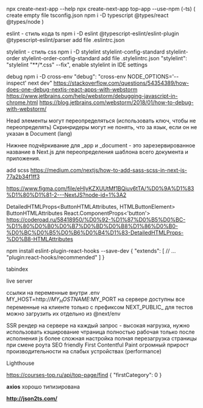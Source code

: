 npx create-next-app --help
npx create-next-app top-app --use-npm (-ts)
(
create empty file tsconfig.json
npm i -D typescript @types/react @types/node
)

eslint - стиль кода ts
npm i -D eslint @typescript-eslint/eslint-plugin @typescript-eslint/parser
add file .eslintrc.json

stylelint - стиль css
npm i -D stylelint stylelint-config-standard stylelint-order stylelint-order-config-standard
add file .stylelintrc.json
"stylelint": "stylelint \"**/*.css\" --fix",
enable stylelint in IDE settings

debug
npm i -D cross-env
"debug": "cross-env NODE_OPTIONS='--inspect' next dev"
https://stackoverflow.com/questions/54354389/how-does-one-debug-nextjs-react-apps-with-webstorm
https://www.jetbrains.com/help/webstorm/debugging-javascript-in-chrome.html
https://blog.jetbrains.com/webstorm/2018/01/how-to-debug-with-webstorm/


Head элементы могут переопределяться (использовать ключ, чтобы не переопределять)
Скринридеры могут не понять, что за язык, если он не указан в Document (lang)

Нижнее подчёркивание для _app и _document - это зарезервированное название в Next.js для переопределения шаблона всего документа и приложения.

add scss https://medium.com/nextjs/how-to-add-sass-scss-in-next-js-77a2b34f1ff3

https://www.figma.com/file/eHIyKZXUUtMf1BQiuv6tTA/%D0%9A%D1%83%D1%80%D1%81-2---NextJS?node-id=1%3A2



DetailedHTMLProps<ButtonHTMLAttributes<HTMLButtonElement>, HTMLButtonElement>
ButtonHTMLAttributes <HTMLButtonElement>
React.ComponentProps<'button'>
https://coderoad.ru/58418950/%D0%92-%D1%87%D0%B5%D0%BC-%D1%80%D0%B0%D0%B7%D0%BD%D0%B8%D1%86%D0%B0-%D0%BC%D0%B5%D0%B6%D0%B4%D1%83-DetailedHTMLProps-%D0%B8-HTMLAttributes

npm install eslint-plugin-react-hooks --save-dev
{
    "extends": [
        // ...
        "plugin:react-hooks/recommended"
    ]
}

tabindex

live server

ссылки на переменные внутри .env MY_HOST=http://$MY_HOSTNAME:$MY_PORT
на сервере доступны все переменные
на клиенте только с префиксом NEXT_PUBLIC_
для тестов можно загрузить их отдельно из @next/env

SSR
рендер на сервере на каждый запрос - высокая нагрузка, нужно использовать кэширование
чтраница полностью рабочая только после исполнения js
более сложная настройка
полная перезагрузка страницы при смене роута
SEO friendly
First Contentful Paint
огромный прирост производительности на слабых устройствах (performance)

Lighthouse

https://courses-top.ru/api/top-page/find
{
"firstCategory": 0
}

**axios** хорошо типизирована

**http://json2ts.com/**